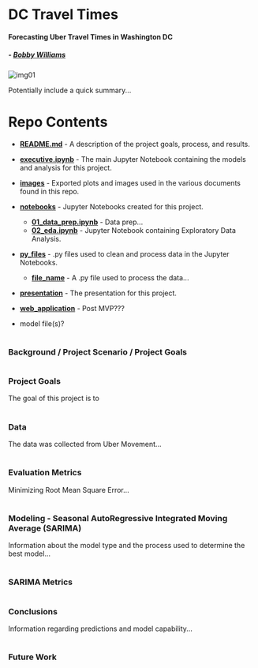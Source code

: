 # DC Travel Times

#### Forecasting Uber Travel Times in Washington DC
#####    - <b>[Bobby Williams](https://github.com/bobbyiestofjos)</b>

![img01](/images/image01.jpg)

Potentially include a quick summary...

# Repo Contents

   - <b>[README.md](README.md)</b> - A description of the project goals, process, and results.
   - <b>[executive.ipynb](executive.ipynb)</b> - The main Jupyter Notebook containing the models and analysis for this project.
   - <b>[images](/images)</b> - Exported plots and images used in the various documents found in this repo.
   - <b>[notebooks](/notebooks)</b> - Jupyter Notebooks created for this project.
       - <b>[01_data_prep.ipynb](/notebooks/01_data_prep.ipynb)</b> - Data prep...
       - <b>[02_eda.ipynb](/notebooks/02_eda.ipynb)</b> - Jupyter Notebook containing Exploratory Data Analysis.
   - <b>[py_files](/py_files)</b> - .py files used to clean and process data in the Jupyter Notebooks.
       - <b>[file_name](/notebooks/file_name.py)</b> - A .py file used to process the data...
   - <b>[presentation](presentation.pdf)</b> - The presentation for this project.
   - <b>[web_application](/web_application)</b> - Post MVP???
   
   - model file(s)?

#
### Background / Project Scenario / Project Goals



#
### Project Goals

The goal of this project is to 

#
### Data 

The data was collected from Uber Movement...

#
### Evaluation Metrics

Minimizing Root Mean Square Error...

#
### Modeling - Seasonal AutoRegressive Integrated Moving Average (SARIMA)

Information about the model type and the process used to determine the best model...

#
### SARIMA Metrics



#
### Conclusions

Information regarding predictions and model capability...

#
### Future Work

